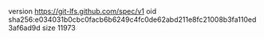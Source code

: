 version https://git-lfs.github.com/spec/v1
oid sha256:e034031b0cbc0facb6b6249c4fc0de62abd211e8fc21008b3fa110ed3af6ad9d
size 11973
